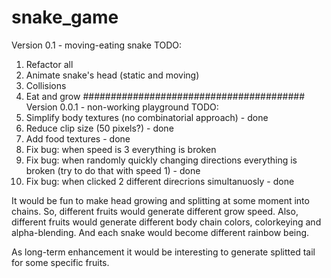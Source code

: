 # snake_game
Version 0.1 - moving-eating snake
TODO:
1. Refactor all
2. Animate snake's head (static and moving)
3. Collisions
4. Eat and grow
########################################
Version 0.0.1 - non-working playground
TODO:
1. Simplify body textures (no combinatorial approach) - done
2. Reduce clip size (50 pixels?) - done
3. Add food textures - done
4. Fix bug: when speed is 3 everything is broken
5. Fix bug: when randomly quickly changing directions everything is broken (try to do that with speed 1) - done
6. Fix bug: when clicked 2 different direcrions simultanuosly - done



It would be fun to make head growing and splitting at some moment into chains. So, different fruits would generate different grow speed. Also, different fruits would generate different body chain colors, colorkeying 
and alpha-blending. And each snake would become different rainbow being. 

As long-term enhancement it would be interesting to generate splitted tail for some specific fruits.

